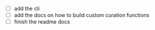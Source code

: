 - [ ] add the cli
- [ ] add the docs on how to build custom curation functions
- [ ] finish the readme docs
